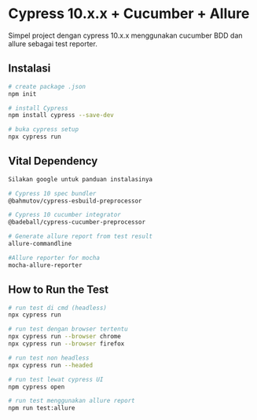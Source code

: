 # Cypress 10.x.x + Cucumber + Allure

Simpel project dengan cypress 10.x.x menggunakan cucumber BDD dan allure sebagai test reporter.

## Instalasi

```bash
# create package .json
npm init

# install Cypress
npm install cypress --save-dev

# buka cypress setup
npx cypress run
```

## Vital Dependency

```bash
Silakan google untuk panduan instalasinya

# Cypress 10 spec bundler
@bahmutov/cypress-esbuild-preprocessor

# Cypress 10 cucumber integrator
@badeball/cypress-cucumber-preprocessor

# Generate allure report from test result
allure-commandline

#Allure reporter for mocha
mocha-allure-reporter
```

## How to Run the Test
```bash
# run test di cmd (headless)
npx cypress run

# run test dengan browser tertentu
npx cypress run --browser chrome
npx cypress run --browser firefox

# run test non headless
npx cypress run --headed

# run test lewat cypress UI
npm cypress open

# run test menggunakan allure report
npm run test:allure
```